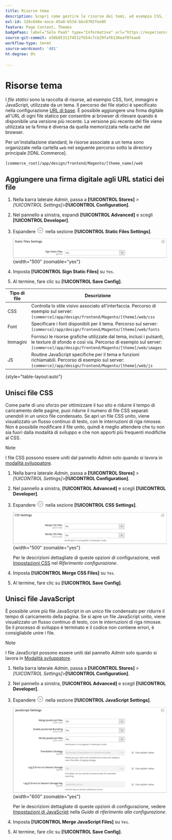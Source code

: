 ```yaml
---
title: Risorse tema
description: Scopri come gestire le risorse dei temi, ad esempio CSS, font, immagini e file JavaScript.
exl-id: 326c648e-eace-45a0-b53d-bbc8702fee05
feature: Page Content, Themes
badgePaas: label="Solo PaaS" type="Informative" url="https://experienceleague.adobe.com/en/docs/commerce/user-guides/product-solutions" tooltip="Applicabile solo ai progetti Adobe Commerce on Cloud (infrastruttura PaaS gestita da Adobe) e ai progetti on-premise."
source-git-commit: e50b85311f4512fb54c7cb29faf6136eaf07eae6
workflow-type: tm+mt
source-wordcount: '481'
ht-degree: 0%

---
```


# Risorse tema

I _file statici_ sono la raccolta di risorse, ad esempio CSS, font, immagini e JavaScript, utilizzate da un tema. Il percorso dei file statici è specificato nella configurazione [URL di base](../stores-purchase/store-urls.md). È possibile aggiungere una firma digitale all&#39;URL di ogni file statico per consentire ai browser di rilevare quando è disponibile una versione più recente. La versione più recente del file viene utilizzata se la firma è diversa da quella memorizzata nella cache del browser.

Per un&#39;installazione standard, le risorse associate a un tema sono organizzate nella cartella `web` nel seguente percorso sotto la directory principale [!DNL Commerce].

`[commerce_root]/app/design/frontend/Magento/[theme_name]/web`

## Aggiungere una firma digitale agli URL statici dei file

1. Nella barra laterale _Admin_, passa a **[!UICONTROL Stores]** > _[!UICONTROL Settings]_>**[!UICONTROL Configuration]**.

1. Nel pannello a sinistra, espandi **[!UICONTROL Advanced]** e scegli **[!UICONTROL Developer]**.

1. Espandere ![Il selettore di espansione](../assets/icon-display-expand.png) nella sezione **[!UICONTROL Static Files Settings]**.

   ![Impostazioni file statici](./assets/developer-static-files-settings.png){width="500" zoomable="yes"}

1. Imposta **[!UICONTROL Sign Static Files]** su `Yes`.

1. Al termine, fare clic su **[!UICONTROL Save Config]**.

| Tipo di file | Descrizione |
|--- |--- |
| CSS | Controlla lo stile visivo associato all&#39;interfaccia. Percorso di esempio sul server: `[commerce]/app/design/frontend/Magento/[theme]/web/css` |
| Font | Specificare i font disponibili per il tema. Percorso sul server: `[commerce]/app/design/frontend/Magento/[theme]/web/fonts` |
| Immagini | Fornisci le risorse grafiche utilizzate dal tema, inclusi i pulsanti, le texture di sfondo e così via. Percorso di esempio sul server: `[commerce]/app/design/frontend/Magento/[theme]/web/images` |
| JS | Routine JavaScript specifiche per il tema e funzioni richiamabili. Percorso di esempio sul server: `[commerce]/app/design/frontend/Magento/[theme]/web/js` |

{style="table-layout:auto"}

## Unisci file CSS

Come parte di uno sforzo per ottimizzare il tuo sito e ridurre il tempo di caricamento delle pagine, puoi ridurre il numero di file CSS separati unendoli in un unico file condensato. Se apri un file CSS unito, viene visualizzato un flusso continuo di testo, con le interruzioni di riga rimosse. Non è possibile modificare il file unito, quindi è meglio attendere che tu non sia fuori dalla modalità di sviluppo e che non apporti più frequenti modifiche al CSS.

>[!NOTE]
>
>I file CSS possono essere uniti dal pannello _Admin_ solo quando si lavora in [modalità sviluppatore](../systems/developer-tools.md#operation-modes).

1. Nella barra laterale _Admin_, passa a **[!UICONTROL Stores]** > _[!UICONTROL Settings]_>**[!UICONTROL Configuration]**.

1. Nel pannello a sinistra, **[!UICONTROL Advanced]** e scegli **[!UICONTROL Developer]**.

1. Espandere ![Il selettore di espansione](../assets/icon-display-expand.png) nella sezione **[!UICONTROL CSS Settings]**.

   ![Impostazioni CSS](./assets/developer-css-settings.png){width="500" zoomable="yes"}

   Per le descrizioni dettagliate di queste opzioni di configurazione, vedi [Impostazioni CSS](../configuration-reference/advanced/developer.md#css-settings) nel _Riferimento configurazione_.

1. Imposta **[!UICONTROL Merge CSS Files]** su `Yes`.

1. Al termine, fare clic su **[!UICONTROL Save Config]**.

## Unisci file JavaScript

È possibile unire più file JavaScript in un unico file condensato per ridurre il tempo di caricamento della pagina. Se si apre un file JavaScript unito, viene visualizzato un flusso continuo di testo, con le interruzioni di riga rimosse. Se il processo di sviluppo è terminato e il codice non contiene errori, è consigliabile unire i file.

>[!NOTE]
>
>I file JavaScript possono essere uniti dal pannello _Admin_ solo quando si lavora in [Modalità sviluppatore](../systems/developer-tools.md#operation-modes).

1. Nella barra laterale _Admin_, passa a **[!UICONTROL Stores]** > _[!UICONTROL Settings]_>**[!UICONTROL Configuration]**.

1. Nel pannello a sinistra, **[!UICONTROL Advanced]** e scegli **[!UICONTROL Developer]**.

1. Espandere ![Il selettore di espansione](../assets/icon-display-expand.png) nella sezione **[!UICONTROL JavaScript Settings]**.

   ![Impostazioni JavaScript](./assets/developer-javascript-settings.png){width="600" zoomable="yes"}

   Per le descrizioni dettagliate di queste opzioni di configurazione, vedere [Impostazioni di JavaScript](../configuration-reference/advanced/developer.md#javascript-settings) nella _Guida di riferimento alla configurazione_.

1. Imposta **[!UICONTROL Merge JavaScript Files]** su `Yes`.

1. Al termine, fare clic su **[!UICONTROL Save Config]**.
